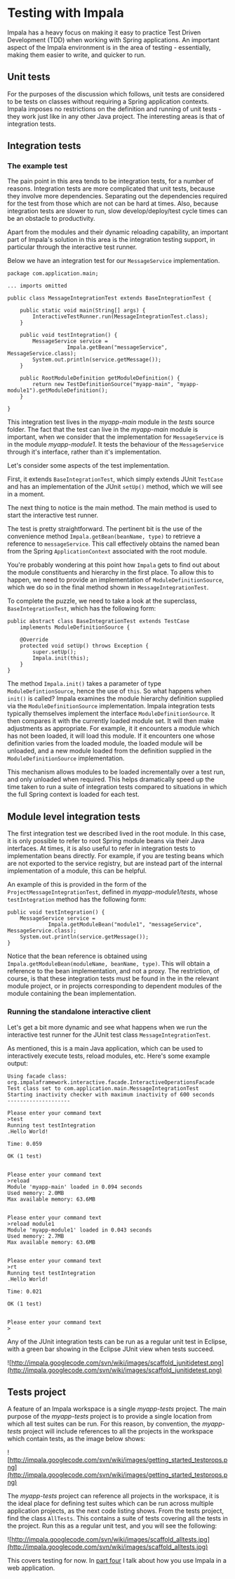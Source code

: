 # Testing with Impala #

Impala has a heavy focus on making it easy to practice Test Driven Development (TDD) when working with Spring applications. An important aspect of the Impala environment is in the area of testing - essentially, making them easier to write, and quicker to run.

## Unit tests ##

For the purposes of the discussion which follows, unit tests are considered to be tests on classes without requiring a Spring application contexts. Impala imposes no restrictions on the definition and running of unit tests - they work just like in any other Java project. The interesting areas is that of integration tests.

## Integration tests ##

### The example test ###

The pain point in this area tends to be integration tests, for a number of reasons. Integration tests are more complicated that unit tests, because they involve more dependencies. Separating out the dependencies required for the test from those which are not can be hard at times. Also, because integration tests are slower to run, slow develop/deploy/test cycle times can be an obstacle to productivity.

Apart from the modules and their dynamic reloading capability, an important part of Impala's solution in this area is the integration testing support, in particular through the interactive test runner.

Below we have an integration test for our `MessageService` implementation.

```
package com.application.main;

... imports omitted

public class MessageIntegrationTest extends BaseIntegrationTest {

    public static void main(String[] args) {
        InteractiveTestRunner.run(MessageIntegrationTest.class);
    }

    public void testIntegration() {
        MessageService service = 
                   Impala.getBean("messageService", MessageService.class);
        System.out.println(service.getMessage());
    }

    public RootModuleDefinition getModuleDefinition() {    
        return new TestDefinitionSource("myapp-main", "myapp-module1").getModuleDefinition();
    }

}
```

This integration test lives in the _myapp-main_ module in the _tests_ source folder. The fact that the test can live in the _myapp-main_ module is important, when we consider that the implementation for `MessageService` is in the module _myapp-module1_. It tests the behaviour of the `MessageService` through it's interface, rather than it's implementation.

Let's consider some aspects of the test implementation.

First, it extends `BaseIntegrationTest`, which simply extends JUnit `TestCase` and has an implementation of the JUnit `setUp()` method, which we will see in a moment.

The next thing to notice is the main method. The main method is used to start the interactive test runner.

The test is pretty straightforward. The pertinent bit is the use of the convenience method `Impala.getBean(beanName, type)` to retrieve a reference to `messageService`. This call effectively obtains the named bean from the Spring `ApplicationContext` associated with the root module.

You're probably wondering at this point how `Impala` gets to find out about the module constituents and hierarchy in the first place. To allow this to happen, we need to provide an implementation of `ModuleDefinitionSource`, which we do so in the final method shown in `MessageIntegrationTest`.

To complete the puzzle, we need to take a look at the superclass, `BaseIntegrationTest`, which has the following form:

```
public abstract class BaseIntegrationTest extends TestCase 
    implements ModuleDefinitionSource {
    
    @Override
    protected void setUp() throws Exception {
        super.setUp();
        Impala.init(this);
    }
}
```

The method `Impala.init()` takes a parameter of type `ModuleDefintionSource`, hence the use of `this`. So what happens when `init()` is called? Impala examines the module hierarchy definition supplied via the `ModuleDefinitionSource` implementation. Impala integration tests typically themselves implement the interface `ModuleDefinitionSource`. It then compares it with the currently loaded module set. It will then make adjustments as appropriate. For example, it it encounters a module which has not been loaded, it will load this module. If it encounters one whose definition varies from the loaded module, the loaded module will be unloaded, and a new module loaded from the definition supplied in the `ModuleDefinitionSource` implementation.

This mechanism allows modules to be loaded incrementally over a test run, and only unloaded when required. This helps dramatically speed up the time taken to run a suite of integration tests compared to situations in which the full Spring context is loaded for each test.

## Module level integration tests ##

The first integration test we described lived in the root module. In this case, it is only possible to refer to root Spring module beans via their Java interfaces. At times, it is also useful to refer in integration tests to implementation beans directly. For example, if you are testing beans which are not exported to the service registry, but are instead part of the internal implementation of a module, this can be helpful.

An example of this is provided in the form of the `ProjectMessageIntegrationTest`, defined in _myapp-module1/tests_, whose `testIntegration` method has the following form:

```
public void testIntegration() {
    MessageService service = 
             Impala.getModuleBean("module1", "messageService", MessageService.class);
    System.out.println(service.getMessage());
}
```

Notice that the bean reference is obtained using `Impala.getModuleBean(moduleName, beanName, type)`. This will obtain a reference to the bean implementation, and not a proxy. The restriction, of course, is that these integration tests must be found in the in the relevant module project, or in projects corresponding to dependent modules of the module containing the bean implementation.

### Running the standalone interactive client ###

Let's get a bit more dynamic and see what happens when we run the interactive test runner for the JUnit test class `MessageIntegrationTest`.

As mentioned, this is a main Java application, which can be used to interactively execute tests, reload modules, etc. Here's some example output:

```
Using facade class: org.impalaframework.interactive.facade.InteractiveOperationsFacade
Test class set to com.application.main.MessageIntegrationTest
Starting inactivity checker with maximum inactivity of 600 seconds
--------------------

Please enter your command text
>test
Running test testIntegration
.Hello World!

Time: 0.059

OK (1 test)


Please enter your command text
>reload
Module 'myapp-main' loaded in 0.094 seconds
Used memory: 2.0MB
Max available memory: 63.6MB


Please enter your command text
>reload module1
Module 'myapp-module1' loaded in 0.043 seconds
Used memory: 2.7MB
Max available memory: 63.6MB


Please enter your command text
>rt
Running test testIntegration
.Hello World!

Time: 0.021

OK (1 test)


Please enter your command text
>
```

Any of the JUnit integration tests can be run as a regular unit test in Eclipse, with a green bar showing in the Eclipse JUnit view when tests succeed.

![http://impala.googlecode.com/svn/wiki/images/scaffold_junitidetest.png](http://impala.googlecode.com/svn/wiki/images/scaffold_junitidetest.png)

## Tests project ##

A feature of an Impala workspace is a single _myapp-tests_ project. The main purpose of the _myapp-tests_ project is to provide a single location from which all test suites can be run. For this reason, by convention, the _myapp-tests_ project will include references to all the projects in the workspace which contain tests, as the image below shows:

![http://impala.googlecode.com/svn/wiki/images/getting_started_testprops.png](http://impala.googlecode.com/svn/wiki/images/getting_started_testprops.png)

The _myapp-tests_ project can reference all projects in the workspace, it is the ideal place for defining test suites which can be run across multiple application projects, as the next code listing shows.
From the tests project, find the class `AllTests`. This contains a suite of tests covering all the tests in the project. Run this as a regular unit test, and you will see the following:

![http://impala.googlecode.com/svn/wiki/images/scaffold_alltests.jpg](http://impala.googlecode.com/svn/wiki/images/scaffold_alltests.jpg)

This covers testing for now. In [part four](GettingStartedPart4.md) I talk about how you use Impala in a web application.